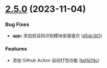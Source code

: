 # [2.5.0](https://github.com/ocsjs/ocs-desktop/compare/2.4.7...2.5.0) (2023-11-04)

### Bug Fixes

- **app:** 添加验证码识别模块安装提示 ([d5dc301](https://github.com/ocsjs/ocs-desktop/commit/d5dc301b777b54bdd4d03feab2629ae7a7deea4b))

### Features

- 添加 Github Action 自动打包功能 ([bd1d74c](https://github.com/ocsjs/ocs-desktop/commit/bd1d74c8abc7f3e8e9d7332a95024d8653f3c555))
